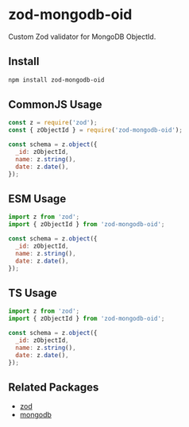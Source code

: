 # zod-mongodb-oid

Custom Zod validator for MongoDB ObjectId.

## Install

```bash
npm install zod-mongodb-oid
```

## CommonJS Usage

```js
const z = require('zod');
const { zObjectId } = require('zod-mongodb-oid');

const schema = z.object({
  _id: zObjectId,
  name: z.string(),
  date: z.date(),
});
```

## ESM Usage

```js
import z from 'zod';
import { zObjectId } from 'zod-mongodb-oid';

const schema = z.object({
  _id: zObjectId,
  name: z.string(),
  date: z.date(),
});
```

## TS Usage

```js
import z from 'zod';
import { zObjectId } from 'zod-mongodb-oid';

const schema = z.object({
  _id: zObjectId,
  name: z.string(),
  date: z.date(),
});
```

## Related Packages

- [zod](https://www.npmjs.com/package/zod)
- [mongodb](https://www.npmjs.com/package/mongodb)
